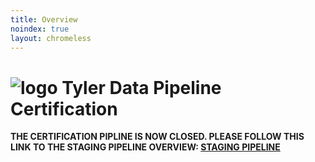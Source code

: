 ```yaml
---
title: Overview
noindex: true
layout: chromeless
---
```

# ![logo](https://www.tylertech.com/Portals/0/Logo-NavBar.jpg?ver=Js0wL8bzpXBsBHn_bv-Kjg%3d%3d) Tyler Data Pipeline Certification 


**THE CERTIFICATION PIPLINE IS NOW CLOSED. PLEASE FOLLOW THIS LINK TO THE STAGING PIPELINE OVERVIEW: [STAGING PIPELINE](staging)**



